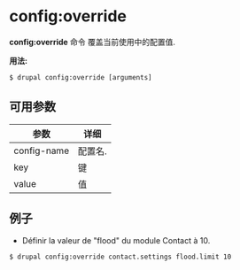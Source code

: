 # config:override
**config:override** 命令 覆盖当前使用中的配置值.

**用法:**
```
$ drupal config:override [arguments] 
```

## 可用参数
参数 | 详细
---------|-------------
config-name | 配置名.
key | 键
value | 值

## 例子
* Définir la valeur de "flood" du module Contact à 10.
```
$ drupal config:override contact.settings flood.limit 10
```

